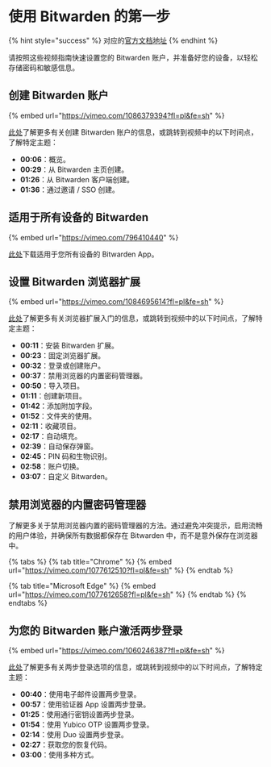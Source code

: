 # 使用 Bitwarden 的第一步

{% hint style="success" %}
对应的[官方文档地址](https://bitwarden.com/help/first-steps-with-bitwarden/)
{% endhint %}

请按照这些视频指南快速设置您的 Bitwarden 账户，并准备好您的设备，以轻松存储密码和敏感信息。

## 创建 Bitwarden 账户 <a href="#creating-a-bitwarden-account" id="creating-a-bitwarden-account"></a>

{% embed url="https://vimeo.com/1086379394?fl=pl&fe=sh" %}

[此处](../account/create-bitwarden-account.md)了解更多有关创建 Bitwarden 账户的信息，或跳转到视频中的以下时间点，了解特定主题：

* **00:06**：概览。
* **00:29**：从 Bitwarden 主页创建。
* **01:26**：从 Bitwarden 客户端创建。
* **01:36**：通过邀请 / SSO 创建。

## 适用于所有设备的 Bitwarden <a href="#bitwarden-for-all-devices" id="bitwarden-for-all-devices"></a>

{% embed url="https://vimeo.com/796410440" %}

[此处](https://bitwarden.com/download/)下载适用于您所有设备的 Bitwarden App。

## 设置 Bitwarden 浏览器扩展 <a href="#setting-up-the-bitwarden-browser-extension" id="setting-up-the-bitwarden-browser-extension"></a>

{% embed url="https://vimeo.com/1084695614?fl=pl&fe=sh" %}

[此处](../getting-started/getting-started-browserext.md)了解更多有关浏览器扩展入门的信息，或跳转到视频中的以下时间点，了解特定主题：

* **00:11**：安装 Bitwarden 扩展。
* **00:23**：固定浏览器扩展。
* **00:32**：登录或创建账户。
* **00:37**：禁用浏览器的内置密码管理器。
* **00:50**：导入项目。
* **01:11**：创建新项目。
* **01:42**：添加附加字段。
* **01:52**：文件夹的使用。
* **02:11**：收藏项目。
* **02:17**：自动填充。
* **02:39**：自动保存弹窗。
* **02:45**：PIN 码和生物识别。
* **02:58**：账户切换。
* **03:07**：自定义 Bitwarden。

## 禁用浏览器的内置密码管理器 <a href="#disabling-built-in-browser-password-managers" id="disabling-built-in-browser-password-managers"></a>

了解更多关于禁用浏览器内置的密码管理器的方法。通过避免冲突提示，启用流畅的用户体验，并确保所有数据都保存在 Bitwarden 中，而不是意外保存在浏览器中。

{% tabs %}
{% tab title="Chrome" %}
{% embed url="https://vimeo.com/1077612510?fl=pl&fe=sh" %}
{% endtab %}

{% tab title="Microsoft Edge" %}
{% embed url="https://vimeo.com/1077612658?fl=pl&fe=sh" %}
{% endtab %}
{% endtabs %}

## 为您的 Bitwarden 账户激活两步登录 <a href="#activating-two-step-login-for-your-bitwarden-account" id="activating-two-step-login-for-your-bitwarden-account"></a>

{% embed url="https://vimeo.com/1060246387?fl=pl&fe=sh" %}

[此处](../account/two-step-login/setup-guides/two-step-login-methods.md)了解更多有关两步登录选项的信息，或跳转到视频中的以下时间点，了解特定主题：

* **00:40**：使用电子邮件设置两步登录。
* **00:57**：使用验证器 App 设置两步登录。
* **01:25**：使用通行密钥设置两步登录。
* **01:54**：使用 Yubico OTP 设置两步登录。
* **02:14**：使用 Duo 设置两步登录。
* **02:27**：获取您的恢复代码。
* **03:00**：使用多种方式。
